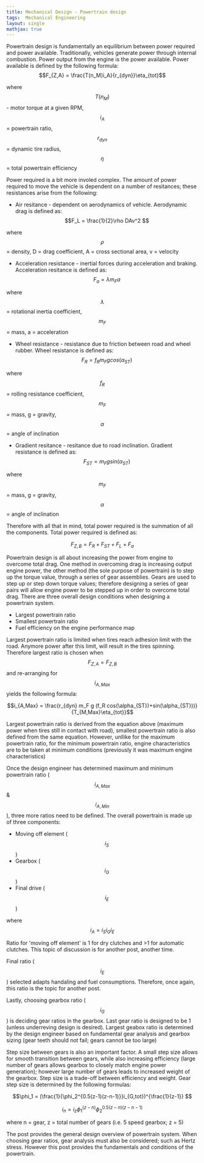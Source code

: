 ```yaml
---
title: Mechanical Design - Powertrain design
tags:  Mechanical Engineering
layout: single
mathjax: true
---
```

Powertrain design is fundamentally an equilibrium between power required and power available. Traditionally, vehicles generate power through internal combustion. Power output from the engine is the power available. Power available is defined by the following formula:
$$F_{Z,A} = \frac{T(n_M)i_A}{r_{dyn}}\eta_{tot}$$

where $$T(n_M)$$ - motor torque at a given RPM, $$i_A $$ = powertrain ratio, $$r_{dyn}$$ = dynamic tire radius, $$\eta$$ = total powertrain efficiency

 Power required is a bit more involed complex. The amount of power required to move the vehicle is dependent on a number of resitances; these resistances arise from the following:
* Air resitance - dependent on aerodynamics of vehicle. Aerodynamic drag is defined as:
$$F_L = \frac{1}{2}\rho DAv^2 $$

where $$\rho$$ = density, D = drag coefficient, A = cross sectional area, v = velocity

* Acceleration resistance - inertial forces during acceleration and braking. Acceleration resitance is defined as:
$$F_a = \lambda m_F a $$

where $$\lambda$$ = rotational inertia coefficient, $$m_F$$ = mass, a = acceleration

* Wheel resistance - resistance due to friction between road and wheel rubber. Wheel resistance is defined as:
$$F_R = f_R m_F g cos(\alpha_{ST})$$

where $$f_R$$= rolling resistance coefficient, $$m_F$$ = mass, g = gravity, $$\alpha$$= angle of inclination

* Gradient resitance - resitance due to road inclination. Gradient resistance is defined as:
$$F_{ST} = m_F g sin(\alpha_{ST}) $$

where $$m_F$$ = mass, g = gravity, $$\alpha$$ = angle of inclination

Therefore with all that in mind, total power required is the summation of all the components. Total power required is defined as:

$$F_{Z,B} = F_R + F_{ST} + F_L + F_a$$

Powertrain design is all about increasing the power from engine to overcome total drag. One method in overcoming drag is increasing output engine power, the other method (the sole purpose of powertrain) is to step up the torque value, through a series of gear assemblies. Gears are used to step up or step down torque values; therefore designing a series of gear pairs will allow engine power to be stepped up in order to overcome total drag. There are three overall design conditions when designing a powertrain system.
* Largest powertrain ratio
* Smallest powertrain ratio
* Fuel efficiency on the engine performance map

Largest powertrain ratio is limited when tires reach adhesion limit with the road. Anymore power after this limit, will result in the tires spinning. Therefore largest ratio is chosen when $$F_{Z,A}= F_{Z,B}$$ and re-arranging for $$i_{A,Max}$$ yields the following formula:

$$i_{A,Max} = \frac{r_{dyn} m_F g (f_R cos(\alpha_{ST})+sin(\alpha_{ST}))}{T_{M,Max}\eta_{tot}}$$

Largest powertrain ratio is derived from the equation above (maximum power when tires still in contact with road), smallest powertrain ratio is also defined from the same equation. However, unllike for the maximum powertrain ratio, for the minimum powertrain ratio, engine characteristics are to be taken at minimum conditions (previously it was maximum engine characteristics)

Once the design engineer has determined maximum and minimum powertrain ratio ($$i_{A,Max}$$ & $$i_{A,Min}$$), three more ratios need to be defined. The overall powertrain is made up of three components:
* Moving off element ($$i_S$$)
* Gearbox ($$i_G$$)
* Final drive ($$i_E$$)

where $$i_A = i_S i_G i_E $$

Ratio for 'moving off element' is 1 for dry clutches and >1 for automatic clutches. This topic of discussion is for another post, another time. 

Final ratio ($$i_E$$) selected adapts handaling and fuel consumptions. Therefore, once again, this ratio is the topic for another post.

Lastly, choosing gearbox ratio ($$i_G$$) is deciding  gear ratios in the gearbox. Last gear ratio is designed to be 1 (unless underreving design is desired). Largest geabox ratio is determined by the design engineer based on fundamental gear analysis and gearbox sizing (gear teeth should not fail; gears cannot be too large)

Step size between gears is also an important factor. A small step size allows for smooth transition between gears, while also increasing efficiency (large number of gears allows gearbox to closely match engine power generation); however large number of gears leads to increased weight of the gearbox. Step size is a trade-off between efficiency and weight.  Gear step size is determined by the following formulas:

$$\phi_1 = (\frac{1}{\phi_2^{0.5(z-1)(z-n-1)}}i_{G,tot})^{\frac{1}{z-1}} $$

$$i_n = i_z \phi_1^{(z-n)} \phi_2^{0.5(z-n)(z-n-1)}$$

where n = gear, z = total number of gears (i.e. 5 speed gearbox; z = 5)

The post provides the general design overview of powertrain system. When choosing gear ratios, gear analysis must also be considered; such as Hertz stress. However this post provides the fundamentals and conditions of the powertrain.